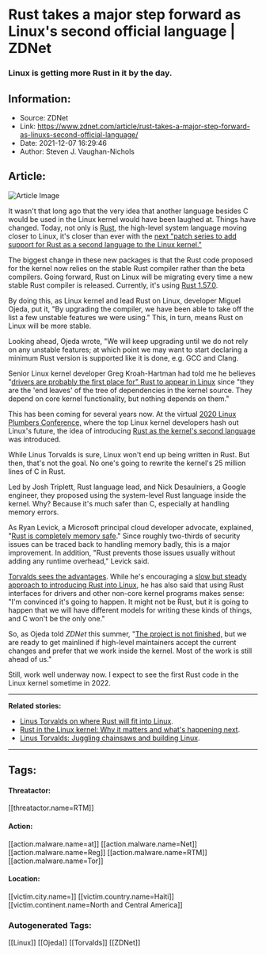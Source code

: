 # Rust takes a major step forward as Linux's second official language | ZDNet
### Linux is getting more Rust in it by the day.

## Information:
+ Source: ZDNet
+ Link: https://www.zdnet.com/article/rust-takes-a-major-step-forward-as-linuxs-second-official-language/
+ Date: 2021-12-07 16:29:46
+ Author: Steven J. Vaughan-Nichols


## Article:
![Article Image](https://www.zdnet.com/a/img/resize/b4d0dbc2f65bf5f8ac6eb365774427876a8e0be6/2021/07/15/8d7d0acf-85fa-4fc4-8e79-445c5eceede4/rust-programming-language-a-long-road-ahead-for-the-linux-kernal.jpg?width=770&height=578&fit=crop&auto=webp)

It wasn't that long ago that the very idea that another language besides C would be used in the Linux kernel would have been laughed at. Things have changed. Today, not only is [Rust](https://www.rust-lang.org/), the high-level system language moving closer to Linux, it's closer than ever with the [next "patch series to add support for Rust as a second language to the Linux kernel."](https://lkml.org/lkml/2021/12/6/461)


The biggest change in these new packages is that the Rust code proposed for the kernel now relies on the stable Rust compiler rather than the beta compilers. Going forward, Rust on Linux will be migrating every time a new stable Rust compiler is released. Currently, it's using [Rust 1.57.0](https://blog.rust-lang.org/2021/12/02/Rust-1.57.0.html).

By doing this, as Linux kernel and lead Rust on Linux, developer Miguel Ojeda, put it, "By upgrading the compiler, we have been able to take off the list a few unstable features we were using." This, in turn, means Rust on Linux will be more stable. 

Looking ahead, Ojeda wrote, "We will keep upgrading until we do not rely on any unstable features; at which point we may want to start declaring a minimum Rust version is supported like it is done, e.g. GCC and Clang.

Senior Linux kernel developer Greg Kroah-Hartman had told me he believes "[drivers are probably the first place for" Rust to appear in Linux](https://www.theregister.com/2021/11/10/where_rust_fits_into_linux/) since "they are the 'end leaves' of the tree of dependencies in the kernel source. They depend on core kernel functionality, but nothing depends on them."

This has been coming for several years now. At the virtual [2020 Linux Plumbers Conference,](https://www.linuxplumbersconf.org/blog/2020/) where the top Linux kernel developers hash out Linux's future, the idea of introducing [Rust as the kernel's second language](https://linuxplumbersconf.org/event/7/contributions/804/attachments/641/1168/barriers-to-in-tree-rust.pdf) was introduced.

While Linus Torvalds is sure, Linux won't end up being written in Rust. But then, that's not the goal. No one's going to rewrite the kernel's 25 million lines of C in Rust.






Led by Josh Triplett, Rust language lead, and Nick Desaulniers, a Google engineer, they proposed using the system-level Rust language inside the kernel. Why? Because it's much safer than C, especially at handling memory errors.

As Ryan Levick, a Microsoft principal cloud developer advocate, explained, "[Rust is completely memory safe](https://msrc-blog.microsoft.com/2019/07/22/why-rust-for-safe-systems-programming/)." Since roughly two-thirds of security issues can be traced back to handling memory badly, this is a major improvement. In addition, "Rust prevents those issues usually without adding any runtime overhead," Levick said.

[Torvalds sees the advantages](https://www.zdnet.com/article/linus-torvalds-looks-at-the-future-of-linux-kernel-developers-and-development/). While he's encouraging a [slow but steady approach to introducing Rust into Linux](https://lore.kernel.org/lkml/CAKwvOdmuYc8rW_H4aQG4DsJzho=F+djd68fp7mzmBp3-wY--Uw@mail.gmail.com/T/#u), he has also said that using Rust interfaces for drivers and other non-core kernel programs makes sense: "I'm convinced it's going to happen. It might not be Rust, but it is going to happen that we will have different models for writing these kinds of things, and C won't be the only one."

So, as Ojeda told *ZDNet* this summer, "[The project is not finished,](https://www.zdnet.com/article/rust-in-the-linux-kernel-why-it-matters-and-whats-happening-next/) but we are ready to get mainlined if high-level maintainers accept the current changes and prefer that we work inside the kernel. Most of the work is still ahead of us." 

Still, work well underway now. I expect to see the first Rust code in the Linux kernel sometime in 2022.



---

**Related stories:**

* [Linus Torvalds on where Rust will fit into Linux](https://www.zdnet.com/article/linus-torvalds-on-where-rust-will-fit-into-linux/).
* [Rust in the Linux kernel: Why it matters and what's happening next](https://www.zdnet.com/article/rust-in-the-linux-kernel-why-it-matters-and-whats-happening-next/).
* [Linus Torvalds: Juggling chainsaws and building Linux](https://www.zdnet.com/article/linus-torvalds-juggling-chainsaws-and-building-linux/).



---





## Tags:

#### Threatactor:
[[threatactor.name=RTM]]

#### Action:
[[action.malware.name=at]] [[action.malware.name=Net]] [[action.malware.name=Reg]] [[action.malware.name=RTM]] [[action.malware.name=Tor]]

#### Location:
[[victim.city.name=]] [[victim.country.name=Haiti]] [[victim.continent.name=North and Central America]]

### Autogenerated Tags:
[[Linux]] [[Ojeda]] [[Torvalds]] [[ZDNet]]

